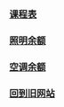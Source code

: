 ### [课程表](timetable.html)
### [照明余额](http://dk.suet.edu.cn/dk_pay/chongzhi_list.php?data={"sushe":"6e809e33-3b1a-4903-baa3-f2e43898c127"})
### [空调余额](http://dk.suet.edu.cn/dk_pay/chongzhi_list.php?data={"sushe":"3983f93d-6002-4045-a55d-1da2efdc2794"})
### [回到旧网站](https://keepwork.com/crimtea/school/index)

<!--
<div align="center">
  <video width="300" height="375" controls>
    <source src="https://api.keepwork.com/ts-storage/siteFiles/23723/raw#findme.mp4" type="video/mp4">
  </video>
</div>
-->
